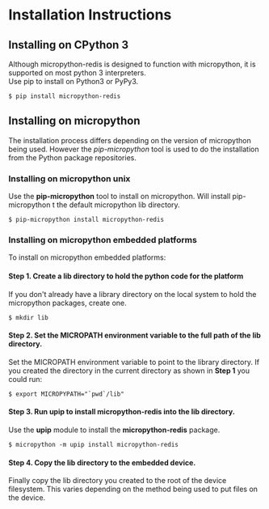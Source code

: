 # Installation Instructions

## Installing on CPython 3

Although micropython-redis is designed to function with micropython, it is supported on most python 3 interpreters.   
Use pip to install on Python3 or PyPy3.

    $ pip install micropython-redis
    
## Installing on micropython

The installation process differs depending on the version of micropython being used.  However the *pip-micropython* 
tool is used to do the installation from the Python package repositories.

### Installing on micropython unix

Use the **pip-micropython** tool to install on micropython.  Will install pip-micropython t the default micropython
lib directory.

    $ pip-micropython install micropython-redis

### Installing on micropython embedded platforms

To install on micropython embedded platforms:

#### Step 1. Create a lib directory to hold the python code for the platform

If you don't already have a library directory on the local system to hold the micropython packages, create one.

    $ mkdir lib

#### Step 2. Set the MICROPATH environment variable to the full path of the lib directory.

Set the MICROPATH environment variable to point to the library directory.  If you created the directory in the
current directory as shown in **Step 1** you could run:

    $ export MICROPYPATH="`pwd`/lib"

#### Step 3. Run upip to install micropython-redis into the lib directory.

Use the **upip** module to install the **micropython-redis** package.

    $ micropython -m upip install micropython-redis

#### Step 4. Copy the lib directory to the embedded device.  

Finally copy the lib directory you created to the root of the device filesystem.  This varies depending on the method
being used to put files on the device.
